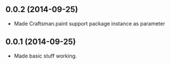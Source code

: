 ## 0.0.2 (2014-09-25)

- Made Craftsman.paint support package instance as parameter

## 0.0.1 (2014-09-25)

- Made basic stuff working.
